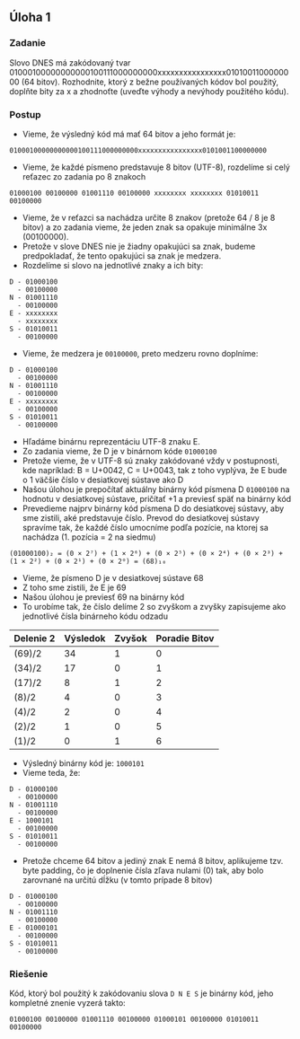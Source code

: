 ## Úloha 1

### Zadanie

Slovo DNES má zakódovaný tvar 01000100000000000100111000000000xxxxxxxxxxxxxxxx0101001100000000 (64 bitov). 
Rozhodnite, ktorý z bežne používaných kódov bol použitý, doplňte bity za x a zhodnoťte (uveďte výhody a nevýhody použitého kódu).

### Postup

- Vieme, že výsledný kód má mať 64 bitov a jeho formát je:
```
01000100000000000100111000000000xxxxxxxxxxxxxxxx0101001100000000
```
- Vieme, že každé písmeno predstavuje 8 bitov (UTF-8), rozdelíme si celý reťazec zo zadania po 8 znakoch

```
01000100 00100000 01001110 00100000 xxxxxxxx xxxxxxxx 01010011 00100000
```
- Vieme, že v reťazci sa nachádza určite 8 znakov (pretože 64 / 8 je 8 bitov) a zo zadania vieme, že jeden znak sa opakuje minimálne 3x (00100000).
- Pretože v slove DNES nie je žiadny opakujúci sa znak, budeme predpokladať, že tento opakujúci sa znak je medzera.
- Rozdelíme si slovo na jednotlivé znaky a ich bity:
```
D - 01000100
  - 00100000
N - 01001110
  - 00100000
E - xxxxxxxx
  - xxxxxxxx
S - 01010011
  - 00100000
```
- Vieme, že medzera je ``00100000``, preto medzeru rovno doplníme:
```
D - 01000100
  - 00100000
N - 01001110
  - 00100000
E - xxxxxxxx
  - 00100000
S - 01010011
  - 00100000
```
- Hľadáme binárnu reprezentáciu UTF-8 znaku E.
- Zo zadania vieme, že D je v binárnom kóde ``01000100``
- Pretože vieme, že v UTF-8 sú znaky zakódované vždy v postupnosti, kde napríklad: B = U+0042, C = U+0043, tak z toho vyplýva, že E bude o 1 väčšie číslo v desiatkovej sústave ako D
- Našou úlohou je prepočítať aktuálny binárny kód písmena D ``01000100`` na hodnotu v desiatkovej sústave, pričítať +1 a previesť späť na binárny kód
- Prevedieme najprv binárny kód písmena D do desiatkovej sústavy, aby sme zistili, aké predstavuje číslo. 
  Prevod do desiatkovej sústavy spravíme tak, že každé číslo umocníme podľa pozície, na ktorej sa nachádza (1. pozícia = 2 na siedmu)
```
(01000100)₂ = (0 × 2⁷) + (1 × 2⁶) + (0 × 2⁵) + (0 × 2⁴) + (0 × 2³) + (1 × 2²) + (0 × 2¹) + (0 × 2⁰) = (68)₁₀
```
- Vieme, že písmeno D je v desiatkovej sústave 68
- Z toho sme zistili, že E je 69
- Našou úlohou je previesť 69 na binárny kód
- To urobíme tak, že číslo delíme 2 so zvyškom a zvyšky zapisujeme ako jednotlivé čísla binárneho kódu odzadu

| Delenie 2 | Výsledok | Zvyšok | Poradie Bitov |
|-----------|----------|--------|---------------|
| (69)/2    | 34       | 1      | 0             |
| (34)/2    | 17       | 0      | 1             |
| (17)/2    | 8        | 1      | 2             |
| (8)/2     | 4        | 0      | 3             |
| (4)/2     | 2        | 0      | 4             |
| (2)/2     | 1        | 0      | 5             |
| (1)/2     | 0        | 1      | 6             |

- Výsledný binárny kód je: ``1000101``
- Vieme teda, že:
```
D - 01000100
  - 00100000
N - 01001110
  - 00100000
E - 1000101
  - 00100000
S - 01010011
  - 00100000
```
- Pretože chceme 64 bitov a jediný znak E nemá 8 bitov, aplikujeme tzv. byte padding, čo je doplnenie čísla zľava nulami (0) tak, aby    bolo zarovnané na určitú dĺžku (v tomto prípade 8 bitov)
```
D - 01000100
  - 00100000
N - 01001110
  - 00100000
E - 01000101
  - 00100000
S - 01010011
  - 00100000
```

### Riešenie

Kód, ktorý bol použitý k zakódovaniu slova ``D N E S`` je binárny kód, jeho kompletné znenie vyzerá takto:

```
01000100 00100000 01001110 00100000 01000101 00100000 01010011 00100000
```